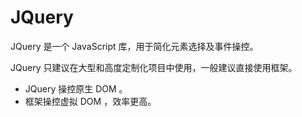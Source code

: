 # JQuery

JQuery 是一个 JavaScript 库，用于简化元素选择及事件操控。

JQuery 只建议在大型和高度定制化项目中使用，一般建议直接使用框架。

- JQuery 操控原生 DOM 。
- 框架操控虚拟 DOM ，效率更高。

